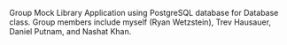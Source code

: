 Group Mock Library Application using PostgreSQL database for Database class. Group members include myself (Ryan Wetzstein), Trev Hausauer, Daniel Putnam, and Nashat Khan.
